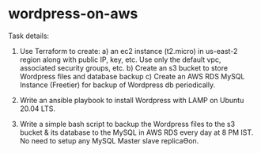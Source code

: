 # wordpress-on-aws

Task details:
1) Use Terraform to create:
a) an ec2 instance (t2.micro) in us-east-2 region along with public IP, key, etc. Use only the
default vpc, associated security groups, etc.
b) Create an s3 bucket to store Wordpress files and database backup
c) Create an AWS RDS MySQL Instance (Freetier) for backup of Wordpress db periodically.

2) Write an ansible playbook to install Wordpress with LAMP on Ubuntu 20.04 LTS.

3) Write a simple bash script to backup the Wordpress files to the s3 bucket & its database to the MySQL
in AWS RDS every day at 8 PM IST. No need to setup any MySQL Master slave replicaƟon.
